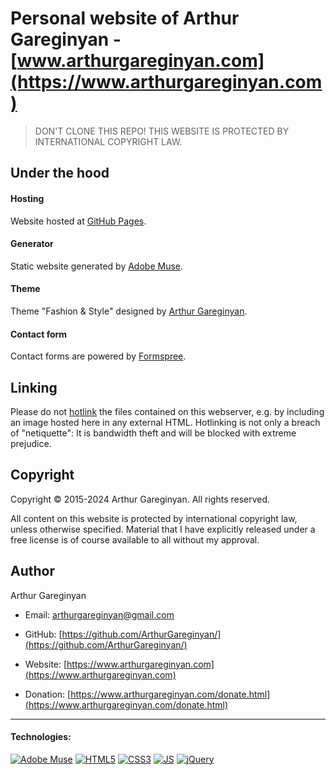 # Personal website of Arthur Gareginyan - [www.arthurgareginyan.com](https://www.arthurgareginyan.com)

> DON'T CLONE THIS REPO!
> THIS WEBSITE IS PROTECTED BY INTERNATIONAL COPYRIGHT LAW.


## Under the hood

#### Hosting

Website hosted at [GitHub Pages](https://pages.github.com).

#### Generator

Static website generated by [Adobe Muse](http://www.adobe.com/products/muse.html).

#### Theme

Theme "Fashion & Style" designed by [Arthur Gareginyan](https://www.arthurgareginyan.com).

#### Contact form

Contact forms are powered by [Formspree](https://formspree.io).


## Linking

Please do not [hotlink](http://en.wikipedia.org/wiki/Hotlinking) the files contained on this webserver, e.g. by including an image hosted here in any external HTML. Hotlinking is not only a breach of "netiquette": It is bandwidth theft and will be blocked with extreme prejudice.


## Copyright

Copyright © 2015-2024 Arthur Gareginyan. All rights reserved.

All content on this website is protected by international copyright law, unless otherwise specified. Material that I have explicitly released under a free license is of course available to all without my approval.


## Author

Arthur Gareginyan

* Email: [arthurgareginyan@gmail.com](mailto:arthurgareginyan@gmail.com)

* GitHub: [https://github.com/ArthurGareginyan/](https://github.com/ArthurGareginyan/)

* Website: [https://www.arthurgareginyan.com](https://www.arthurgareginyan.com)

* Donation: [https://www.arthurgareginyan.com/donate.html](https://www.arthurgareginyan.com/donate.html)


---
#### Technologies:

[![Adobe Muse](https://resources.spacexchimp.com/images/logos/Adobe-Muse.png)]()
[![HTML5](https://resources.spacexchimp.com/images/logos/HTML5.png)]()
[![CSS3](https://resources.spacexchimp.com/images/logos/CSS3.png)]()
[![JS](https://resources.spacexchimp.com/images/logos/JavaScript.png)]()
[![jQuery](https://resources.spacexchimp.com/images/logos/jQuery.png)]()

